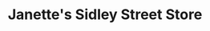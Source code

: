 ---
title: "Janette's Sidley Street Store"
url: /bexhill-on-sea/janettes-sidley-street-store/
shop: Gebrauchtwaren
---